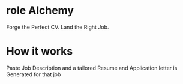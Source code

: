 # role Alchemy
Forge the Perfect CV. Land the Right Job.

# How it works
Paste Job Description and a tailored Resume and Application letter is Generated for that job
